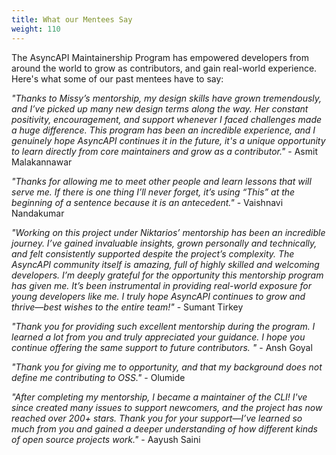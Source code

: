 ```yaml
---
title: What our Mentees Say
weight: 110
---
```


The AsyncAPI Maintainership Program has empowered developers from around the world to grow as contributors, and gain real-world experience. Here's what some of our past mentees have to say:

_"Thanks to Missy’s mentorship, my design skills have grown tremendously, and I’ve picked up many new design terms along the way. Her constant positivity, encouragement, and support whenever I faced challenges made a huge difference. This program has been an incredible experience, and I genuinely hope AsyncAPI continues it in the future, it's a unique opportunity to learn directly from core maintainers and grow as a contributor."_ - Asmit Malakannawar


_"Thanks for allowing me to meet other people and learn lessons that will serve me. If there is one thing I’ll never forget, it’s using “This” at the beginning of a sentence because it is an antecedent."_ - Vaishnavi Nandakumar

_"Working on this project under Niktarios’ mentorship has been an incredible journey. I’ve gained invaluable insights, grown personally and technically, and felt consistently supported despite the project’s complexity. The AsyncAPI community itself is amazing, full of highly skilled and welcoming developers. I’m deeply grateful for the opportunity this mentorship program has given me. It’s been instrumental in providing real-world exposure for young developers like me. I truly hope AsyncAPI continues to grow and thrive—best wishes to the entire team!"_ - Sumant Tirkey

_"Thank you for providing such excellent mentorship during the program. I learned a lot from you and truly appreciated your guidance. I hope you continue offering the same support to future contributors. "_ - Ansh Goyal

_"Thank you for giving me to opportunity, and that my background does not define me contributing to OSS."_ - Olumide

_"After completing my mentorship, I became a maintainer of the CLI! I've since created many issues to support newcomers, and the project has now reached over 200+ stars. Thank you for your support—I’ve learned so much from you and gained a deeper understanding of how different kinds of open source projects work."_ - Aayush Saini